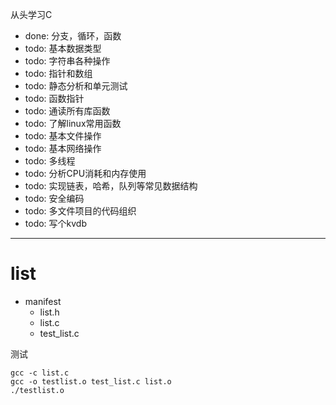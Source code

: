从头学习C

- done: 分支，循环，函数
- todo: 基本数据类型
- todo: 字符串各种操作
- todo: 指针和数组
- todo: 静态分析和单元测试
- todo: 函数指针
- todo: 通读所有库函数
- todo: 了解linux常用函数
- todo: 基本文件操作
- todo: 基本网络操作 
- todo: 多线程
- todo: 分析CPU消耗和内存使用 
- todo: 实现链表，哈希，队列等常见数据结构 
- todo: 安全编码
- todo: 多文件项目的代码组织 
- todo: 写个kvdb

-------------
# list

- manifest 
    - list.h
    - list.c
    - test_list.c

测试

    gcc -c list.c
    gcc -o testlist.o test_list.c list.o
    ./testlist.o

